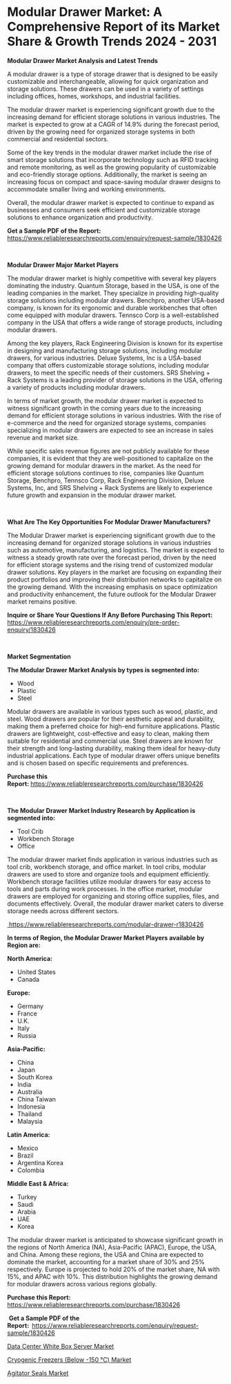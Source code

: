 <p><h1>Modular Drawer Market: A Comprehensive Report of its Market Share & Growth Trends 2024 - 2031</h1></p><p><strong>Modular Drawer Market Analysis and Latest Trends</strong></p>
<p><p>A modular drawer is a type of storage drawer that is designed to be easily customizable and interchangeable, allowing for quick organization and storage solutions. These drawers can be used in a variety of settings including offices, homes, workshops, and industrial facilities.</p><p>The modular drawer market is experiencing significant growth due to the increasing demand for efficient storage solutions in various industries. The market is expected to grow at a CAGR of 14.9% during the forecast period, driven by the growing need for organized storage systems in both commercial and residential sectors.</p><p>Some of the key trends in the modular drawer market include the rise of smart storage solutions that incorporate technology such as RFID tracking and remote monitoring, as well as the growing popularity of customizable and eco-friendly storage options. Additionally, the market is seeing an increasing focus on compact and space-saving modular drawer designs to accommodate smaller living and working environments.</p><p>Overall, the modular drawer market is expected to continue to expand as businesses and consumers seek efficient and customizable storage solutions to enhance organization and productivity.</p></p>
<p><strong>Get a Sample PDF of the Report:&nbsp;</strong> <a href="https://www.reliableresearchreports.com/enquiry/request-sample/1830426">https://www.reliableresearchreports.com/enquiry/request-sample/1830426</a></p>
<p>&nbsp;</p>
<p><strong>Modular Drawer Major Market Players</strong></p>
<p><p>The modular drawer market is highly competitive with several key players dominating the industry. Quantum Storage, based in the USA, is one of the leading companies in the market. They specialize in providing high-quality storage solutions including modular drawers. Benchpro, another USA-based company, is known for its ergonomic and durable workbenches that often come equipped with modular drawers. Tennsco Corp is a well-established company in the USA that offers a wide range of storage products, including modular drawers.</p><p>Among the key players, Rack Engineering Division is known for its expertise in designing and manufacturing storage solutions, including modular drawers, for various industries. Deluxe Systems, Inc is a USA-based company that offers customizable storage solutions, including modular drawers, to meet the specific needs of their customers. SRS Shelving + Rack Systems is a leading provider of storage solutions in the USA, offering a variety of products including modular drawers.</p><p>In terms of market growth, the modular drawer market is expected to witness significant growth in the coming years due to the increasing demand for efficient storage solutions in various industries. With the rise of e-commerce and the need for organized storage systems, companies specializing in modular drawers are expected to see an increase in sales revenue and market size.</p><p>While specific sales revenue figures are not publicly available for these companies, it is evident that they are well-positioned to capitalize on the growing demand for modular drawers in the market. As the need for efficient storage solutions continues to rise, companies like Quantum Storage, Benchpro, Tennsco Corp, Rack Engineering Division, Deluxe Systems, Inc, and SRS Shelving + Rack Systems are likely to experience future growth and expansion in the modular drawer market.</p></p>
<p>&nbsp;</p>
<p><strong>What Are The Key Opportunities For Modular Drawer Manufacturers?</strong></p>
<p><p>The Modular Drawer market is experiencing significant growth due to the increasing demand for organized storage solutions in various industries such as automotive, manufacturing, and logistics. The market is expected to witness a steady growth rate over the forecast period, driven by the need for efficient storage systems and the rising trend of customized modular drawer solutions. Key players in the market are focusing on expanding their product portfolios and improving their distribution networks to capitalize on the growing demand. With the increasing emphasis on space optimization and productivity enhancement, the future outlook for the Modular Drawer market remains positive.</p></p>
<p><strong>Inquire or Share Your Questions If Any Before Purchasing This Report:</strong> <a href="https://www.reliableresearchreports.com/enquiry/pre-order-enquiry/1830426">https://www.reliableresearchreports.com/enquiry/pre-order-enquiry/1830426</a></p>
<p>&nbsp;</p>
<p><strong>Market Segmentation</strong></p>
<p><strong>The Modular Drawer Market Analysis by types is segmented into:</strong></p>
<p><ul><li>Wood</li><li>Plastic</li><li>Steel</li></ul></p>
<p><p>Modular drawers are available in various types such as wood, plastic, and steel. Wood drawers are popular for their aesthetic appeal and durability, making them a preferred choice for high-end furniture applications. Plastic drawers are lightweight, cost-effective and easy to clean, making them suitable for residential and commercial use. Steel drawers are known for their strength and long-lasting durability, making them ideal for heavy-duty industrial applications. Each type of modular drawer offers unique benefits and is chosen based on specific requirements and preferences.</p></p>
<p><strong>Purchase this Report:&nbsp;</strong><a href="https://www.reliableresearchreports.com/purchase/1830426">https://www.reliableresearchreports.com/purchase/1830426</a></p>
<p>&nbsp;</p>
<p><strong>The Modular Drawer Market Industry Research by Application is segmented into:</strong></p>
<p><ul><li>Tool Crib</li><li>Workbench Storage</li><li>Office</li></ul></p>
<p><p>The modular drawer market finds application in various industries such as tool crib, workbench storage, and office market. In tool cribs, modular drawers are used to store and organize tools and equipment efficiently. Workbench storage facilities utilize modular drawers for easy access to tools and parts during work processes. In the office market, modular drawers are employed for organizing and storing office supplies, files, and documents effectively. Overall, the modular drawer market caters to diverse storage needs across different sectors.</p></p>
<p><a href="https://www.reliableresearchreports.com/modular-drawer-r1830426">&nbsp;https://www.reliableresearchreports.com/modular-drawer-r1830426</a></p>
<p><strong>In terms of Region, the Modular Drawer Market Players available by Region are:</strong></p>
<p>
    <p> <strong> North America: </strong>
        <ul>
            <li>United States</li>
            <li>Canada</li>
        </ul>
        </p> 
    <p> <strong> Europe: </strong>
        <ul>
            <li>Germany</li>
            <li>France</li>
            <li>U.K.</li>
            <li>Italy</li>
            <li>Russia</li>
        </ul>
        </p> 
    <p> <strong> Asia-Pacific: </strong>
        <ul>
            <li>China</li>
            <li>Japan</li>
            <li>South Korea</li>
            <li>India</li>
            <li>Australia</li>
            <li>China Taiwan</li>
            <li>Indonesia</li>
            <li>Thailand</li>
            <li>Malaysia</li>
        </ul>
        </p> 
    <p> <strong> Latin America: </strong>
        <ul>
            <li>Mexico</li>
            <li>Brazil</li>
            <li>Argentina Korea</li>
            <li>Colombia</li>
        </ul>
        </p> 
    <p> <strong> Middle East & Africa: </strong>
        <ul>
            <li>Turkey</li>
            <li>Saudi</li>
            <li>Arabia</li>
            <li>UAE</li>
            <li>Korea</li>
        </ul>
    </p>
    </p>
<p><p>The modular drawer market is anticipated to showcase significant growth in the regions of North America (NA), Asia-Pacific (APAC), Europe, the USA, and China. Among these regions, the USA and China are expected to dominate the market, accounting for a market share of 30% and 25% respectively. Europe is projected to hold 20% of the market share, NA with 15%, and APAC with 10%. This distribution highlights the growing demand for modular drawers across various regions globally.</p></p>
<p><strong>Purchase this Report: </strong><a href="https://www.reliableresearchreports.com/purchase/1830426">https://www.reliableresearchreports.com/purchase/1830426</a></p>
<p>&nbsp;<strong>Get a Sample PDF of the Report:&nbsp;&nbsp;</strong><a href="https://www.reliableresearchreports.com/enquiry/request-sample/1830426">https://www.reliableresearchreports.com/enquiry/request-sample/1830426</a></p>
<p><strong></strong></p>
<p><p><a href="https://eight-handstand-8fb.notion.site/Data-Center-White-Box-Server-Market-Size-Market-Outlook-and-Market-Forecast-2024-to-2031-f35ded00802c419588c7c993e7100cf8">Data Center White Box Server Market</a></p><p><a href="https://simplistic-meeting-7ee.notion.site/Cryogenic-Freezers-Below-150-Market-Report-Reveals-the-Latest-Trends-And-Growth-Opportunities-o-3e5dc149c29b4ae2a5caa1c8c306fc1d">Cryogenic Freezers (Below -150 ℃) Market</a></p><p><a href="https://github.com/WillieWoodard/Market-Research-Report-List-4/blob/main/agitator-seals-market.md">Agitator Seals Market</a></p></p>